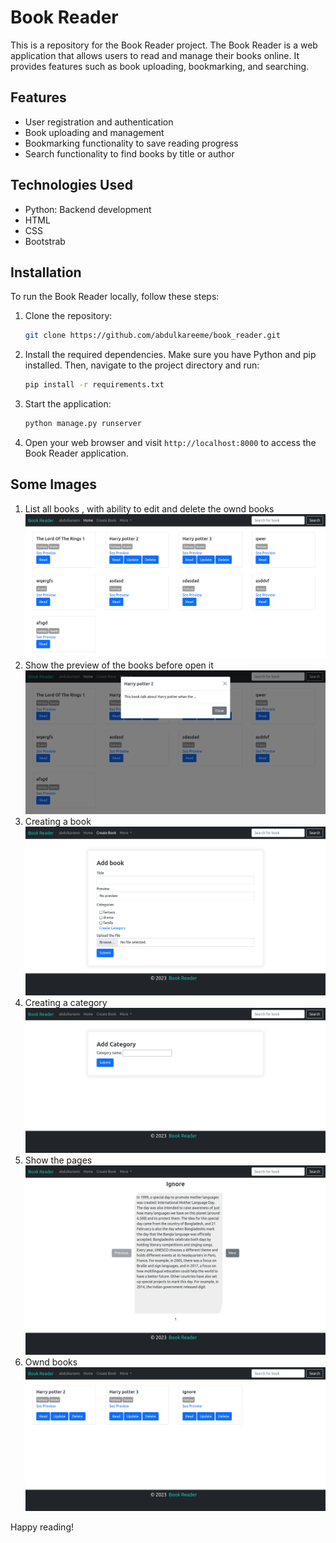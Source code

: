 # Book Reader

This is a repository for the Book Reader project. The Book Reader is a web application that allows users to read and manage their books online. It provides features such as book uploading, bookmarking, and searching.

## Features

- User registration and authentication
- Book uploading and management
- Bookmarking functionality to save reading progress
- Search functionality to find books by title or author

## Technologies Used

- Python: Backend development
- HTML
- CSS
- Bootstrab

## Installation

To run the Book Reader locally, follow these steps:

1. Clone the repository:

   ```bash
   git clone https://github.com/abdulkareeme/book_reader.git
   ```

2. Install the required dependencies. Make sure you have Python and pip installed. Then, navigate to the project directory and run:

   ```bash
   pip install -r requirements.txt
   ```

3. Start the application:

   ```bash
   python manage.py runserver
   ```

4. Open your web browser and visit `http://localhost:8000` to access the Book Reader application.

## Some Images
1. List all books , with ability to edit and delete the ownd books
   ![example1](https://github.com/abdulkareeme/book_reader/blob/main/images/Screenshot%202024-02-20%20at%2001-20-39%20Book%20Reader.png)
2. Show the preview of the books before open it
   ![example2](https://github.com/abdulkareeme/book_reader/blob/main/images/Screenshot%202024-02-20%20at%2001-21-48%20Book%20Reader.png)
3. Creating a book
   ![example5](https://github.com/abdulkareeme/book_reader/blob/main/images/Screenshot%202024-02-20%20at%2002-00-27%20Book%20Reader.png)
4. Creating a category
   ![example6](https://github.com/abdulkareeme/book_reader/blob/main/images/Screenshot%202024-02-20%20at%2002-00-35%20Book%20Reader.png)
5. Show the pages
   ![example3](https://github.com/abdulkareeme/book_reader/blob/main/images/Screenshot%202024-02-20%20at%2001-41-01%20Book%20Reader.png)
6. Ownd books
   ![example4](https://github.com/abdulkareeme/book_reader/blob/main/images/Screenshot%202024-02-20%20at%2001-41-34%20Book%20Reader.png)



Happy reading!
